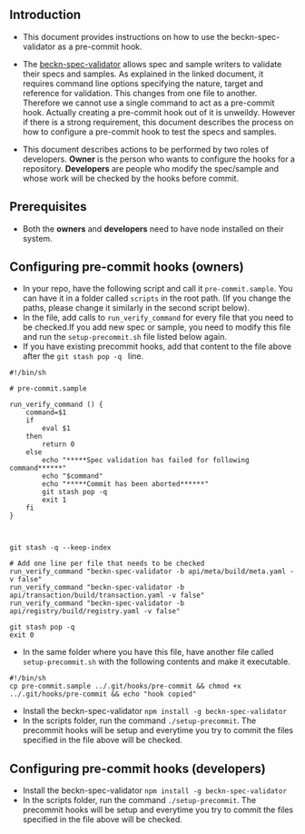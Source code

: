 ## Introduction

- This document provides instructions on how to use the beckn-spec-validator as a pre-commit hook.

- The [beckn-spec-validator](README.md) allows spec and sample writers to validate their specs and samples. As explained in the linked document, it requires command line options specifying the nature, target and reference for validation. This changes from one file to another. Therefore we cannot use a single command to act as a pre-commit hook. Actually creating a pre-commit hook out of it is unweildy. However if there is a strong requirement, this document describes the process on how to configure a pre-commit hook to test the specs and samples.

- This document describes actions to be performed by two roles of developers. **Owner** is the person who wants to configure the hooks for a repository. **Developers** are people who modify the spec/sample and whose work will be checked by the hooks before commit.

## Prerequisites

- Both the **owners** and **developers** need to have node installed on their system.

## Configuring pre-commit hooks (owners)

- In your repo, have the following script and call it `pre-commit.sample`. You can have it in a folder called `scripts` in the root path. (If you change the paths, please change it similarly in the second script below).
- In the file, add calls to `run_verify_command` for every file that you need to be checked.If you add new spec or sample, you need to modify this file and run the `setup-precommit.sh` file listed below again.
- If you have existing precommit hooks, add that content to the file above after the `git stash pop -q ` line.

```
#!/bin/sh

# pre-commit.sample

run_verify_command () {
    command=$1
    if
        eval $1
    then
        return 0
    else
        echo "*****Spec validation has failed for following command******"
        echo "$command"
        echo "*****Commit has been aborted******"
        git stash pop -q
        exit 1
    fi
}



git stash -q --keep-index

# Add one line per file that needs to be checked
run_verify_command "beckn-spec-validator -b api/meta/build/meta.yaml -v false"
run_verify_command "beckn-spec-validator -b api/transaction/build/transaction.yaml -v false"
run_verify_command "beckn-spec-validator -b api/registry/build/registry.yaml -v false"

git stash pop -q
exit 0
```

- In the same folder where you have this file, have another file called `setup-precommit.sh` with the following contents and make it executable.

```
#!/bin/sh
cp pre-commit.sample ../.git/hooks/pre-commit && chmod +x ../.git/hooks/pre-commit && echo "hook copied"
```

- Install the beckn-spec-validator `npm install -g beckn-spec-validator`
- In the scripts folder, run the command `./setup-precommit`. The precommit hooks will be setup and everytime you try to commit the files specified in the file above will be checked.

## Configuring pre-commit hooks (developers)

- Install the beckn-spec-validator `npm install -g beckn-spec-validator`
- In the scripts folder, run the command `./setup-precommit`. The precommit hooks will be setup and everytime you try to commit the files specified in the file above will be checked.
